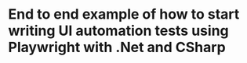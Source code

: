# End to end example of how to start writing UI automation tests using Playwright with .Net and CSharp

